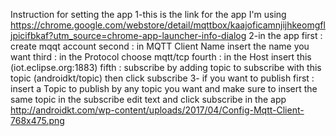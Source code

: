 Instruction for setting the app
1-this is the link for the app I'm using
https://chrome.google.com/webstore/detail/mqttbox/kaajoficamnjijhkeomgfljpicifbkaf?utm_source=chrome-app-launcher-info-dialog
2-in the app
first : create mqqt account
second : in MQTT Client Name insert the name you want
third : in the Protocol choose mqtt/tcp
fourth : in the Host insert this (iot.eclipse.org:1883)
fifth : subscribe by adding topic to subscribe with this topic (androidkt/topic)
then click subscribe
3- if you want to publish 
first : insert a Topic to publish by any topic you want and make sure to insert the same topic 
in the subscribe edit text and click subscribe in the app
http://androidkt.com/wp-content/uploads/2017/04/Config-Mqtt-Client-768x475.png
